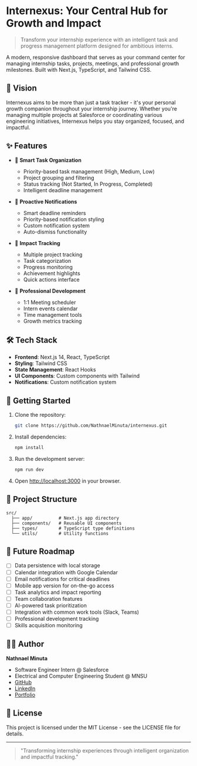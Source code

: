 # Internexus: Your Central Hub for Growth and Impact

> Transform your internship experience with an intelligent task and progress management platform designed for ambitious interns.

A modern, responsive dashboard that serves as your command center for managing internship tasks, projects, meetings, and professional growth milestones. Built with Next.js, TypeScript, and Tailwind CSS.

## 🌟 Vision

Internexus aims to be more than just a task tracker - it's your personal growth companion throughout your internship journey. Whether you're managing multiple projects at Salesforce or coordinating various engineering initiatives, Internexus helps you stay organized, focused, and impactful.

## ✨ Features

- 🎯 **Smart Task Organization**
  - Priority-based task management (High, Medium, Low)
  - Project grouping and filtering
  - Status tracking (Not Started, In Progress, Completed)
  - Intelligent deadline management

- 🔔 **Proactive Notifications**
  - Smart deadline reminders
  - Priority-based notification styling
  - Custom notification system
  - Auto-dismiss functionality

- 💼 **Impact Tracking**
  - Multiple project tracking
  - Task categorization
  - Progress monitoring
  - Achievement highlights
  - Quick actions interface

- 📅 **Professional Development**
  - 1:1 Meeting scheduler
  - Intern events calendar
  - Time management tools
  - Growth metrics tracking

## 🛠 Tech Stack

- **Frontend**: Next.js 14, React, TypeScript
- **Styling**: Tailwind CSS
- **State Management**: React Hooks
- **UI Components**: Custom components with Tailwind
- **Notifications**: Custom notification system

## 🚀 Getting Started

1. Clone the repository:
   ```bash
   git clone https://github.com/NathnaelMinuta/internexus.git
   ```

2. Install dependencies:
   ```bash
   npm install
   ```

3. Run the development server:
   ```bash
   npm run dev
   ```

4. Open [http://localhost:3000](http://localhost:3000) in your browser.

## 📁 Project Structure

```
src/
  ├── app/          # Next.js app directory
  ├── components/   # Reusable UI components
  ├── types/        # TypeScript type definitions
  └── utils/        # Utility functions
```

## 🔮 Future Roadmap

- [ ] Data persistence with local storage
- [ ] Calendar integration with Google Calendar
- [ ] Email notifications for critical deadlines
- [ ] Mobile app version for on-the-go access
- [ ] Task analytics and impact reporting
- [ ] Team collaboration features
- [ ] AI-powered task prioritization
- [ ] Integration with common work tools (Slack, Teams)
- [ ] Professional development tracking
- [ ] Skills acquisition monitoring

## 👨‍💻 Author

**Nathnael Minuta**
- Software Engineer Intern @ Salesforce
- Electrical and Computer Engineering Student @ MNSU
- [GitHub](https://github.com/NathnaelMinuta)
- [LinkedIn](https://linkedin.com/in/nathnaelminuta)
- [Portfolio](https://naticr70921740189.wixsite.com/nathnael-portfolio)

## 📄 License

This project is licensed under the MIT License - see the LICENSE file for details.

---
> "Transforming internship experiences through intelligent organization and impactful tracking." 